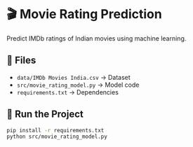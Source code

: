 # 🎬 Movie Rating Prediction

Predict IMDb ratings of Indian movies using machine learning.

## 📂 Files
- `data/IMDb Movies India.csv` → Dataset
- `src/movie_rating_model.py` → Model code
- `requirements.txt` → Dependencies

## 🚀 Run the Project
```bash
pip install -r requirements.txt
python src/movie_rating_model.py
